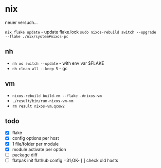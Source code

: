 # nix

neuer versuch...

`nix flake update` - update flake.lock
`sudo nixos-rebuild switch --upgrade --flake ./nix/system#nixos-pc`

## nh

- `nh os switch --update` - with env var $FLAKE
- `nh clean all --keep 5` - gc

## vm

- `nixos-rebuild build-vm --flake .#nixos-vm`
- `./result/bin/run-nixos-vm-vm`
- `rm result nixos-vm.qcow2`

## todo

- [x] flake
- [x] config options per host
- [x] 1 file/folder per module
- [x] module activate per option
- [ ] package diff
- [ ] flatpak init flathub config
=31;OK- [ ] check old hosts
